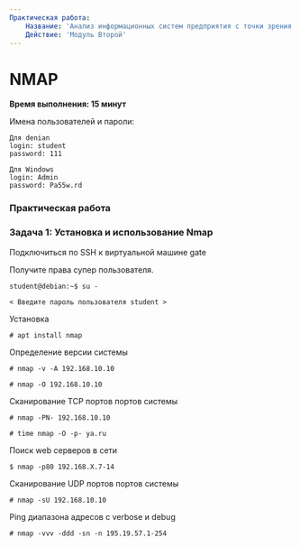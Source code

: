 ```yaml
---
Практическая работа:
    Название: 'Анализ информационных систем предприятия с точки зрения безопасности'
    Действие: 'Модуль Второй'
---
```

# **NMAP**
**Время выполнения: 15 минут**

Имена пользователей и пароли:
```
Для denian
login: student 
password: 111
```
```
Для Windows
login: Admin 
password: Pa55w.rd
```
### **Практическая работа**

### **Задача 1: Установка и использование Nmap**

Подключиться по SSH к виртуальной машине gate

Получите права супер пользователя.

```
student@debian:~$ su -
```
```
< Введите пароль пользователя student >
```

Установка
```
# apt install nmap
```
Определение версии системы
```
# nmap -v -A 192.168.10.10

# nmap -O 192.168.10.10
```
Cканирование TCP портов портов системы
```
# nmap -PN- 192.168.10.10

# time nmap -O -p- ya.ru
```
Поиск web серверов в сети
```
$ nmap -p80 192.168.X.7-14
```
Cканирование UDP портов портов системы
```
# nmap -sU 192.168.10.10
```
Ping диапазона адресов с verbose и debug
```
# nmap -vvv -ddd -sn -n 195.19.57.1-254
```

